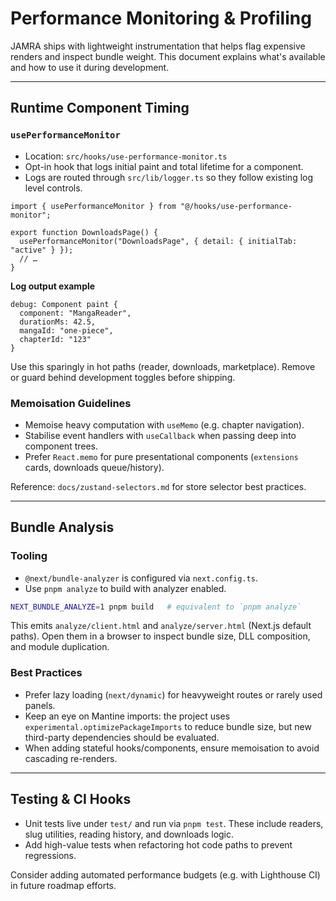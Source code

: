 # Performance Monitoring & Profiling

JAMRA ships with lightweight instrumentation that helps flag expensive renders and inspect bundle weight. This document explains what's available and how to use it during development.

---

## Runtime Component Timing

### `usePerformanceMonitor`

- Location: `src/hooks/use-performance-monitor.ts`
- Opt-in hook that logs initial paint and total lifetime for a component.
- Logs are routed through `src/lib/logger.ts` so they follow existing log level controls.

```tsx
import { usePerformanceMonitor } from "@/hooks/use-performance-monitor";

export function DownloadsPage() {
  usePerformanceMonitor("DownloadsPage", { detail: { initialTab: "active" } });
  // …
}
```

**Log output example**

```
debug: Component paint {
  component: "MangaReader",
  durationMs: 42.5,
  mangaId: "one-piece",
  chapterId: "123"
}
```

Use this sparingly in hot paths (reader, downloads, marketplace). Remove or guard behind development toggles before shipping.

### Memoisation Guidelines

- Memoise heavy computation with `useMemo` (e.g. chapter navigation).
- Stabilise event handlers with `useCallback` when passing deep into component trees.
- Prefer `React.memo` for pure presentational components (`extensions` cards, downloads queue/history).

Reference: `docs/zustand-selectors.md` for store selector best practices.

---

## Bundle Analysis

### Tooling

- `@next/bundle-analyzer` is configured via `next.config.ts`.
- Use `pnpm analyze` to build with analyzer enabled.

```bash
NEXT_BUNDLE_ANALYZE=1 pnpm build   # equivalent to `pnpm analyze`
```

This emits `analyze/client.html` and `analyze/server.html` (Next.js default paths). Open them in a browser to inspect bundle size, DLL composition, and module duplication.

### Best Practices

- Prefer lazy loading (`next/dynamic`) for heavyweight routes or rarely used panels.
- Keep an eye on Mantine imports: the project uses `experimental.optimizePackageImports` to reduce bundle size, but new third-party dependencies should be evaluated.
- When adding stateful hooks/components, ensure memoisation to avoid cascading re-renders.

---

## Testing & CI Hooks

- Unit tests live under `test/` and run via `pnpm test`. These include readers, slug utilities, reading history, and downloads logic.
- Add high-value tests when refactoring hot code paths to prevent regressions.

Consider adding automated performance budgets (e.g. with Lighthouse CI) in future roadmap efforts.
